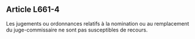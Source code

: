 Article L661-4
----
Les jugements ou ordonnances relatifs à la nomination ou au remplacement du
juge-commissaire ne sont pas susceptibles de recours.
